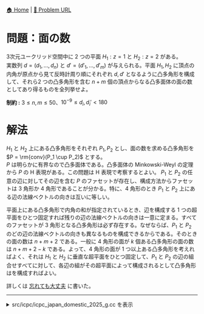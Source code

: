 [🏠 Home](../../README.md)  |  [🔗 Problem URL](https://storage.googleapis.com/files.icpc.jp/domestic2025/problems/problems_ja.pdf#page=11)

# 問題：面の数
3次元ユークリッド空間中に 2 つの平面 $H_1: z = 1$ と $H_2: z = 2$ がある。  
実数列 $d = (d_1, \ldots, d_n)$ と $d' = (d'_1, \ldots, d'_m)$ が与えられる。平面 $H_1, H_2$ に頂点の内角が原点から見て反時計周り順にそれぞれ $d, d'$ となるように凸多角形を構成して、それら2 つの凸多角形を含む $n + m$ 個の頂点からなる凸多面体の面の数としてあり得るものを全列挙せよ。

**制約 :** $3 \le n, m \le 50$、$10^{-9} \le d_i, d_i' < 180$

# 解法
$H_1$ と $H_2$ 上にある凸多角形をそれぞれ $P_1, P_2$ とし、面の数を求める凸多角形を $P = \rm{conv}(P_1 \cup P_2)$ とする。  
$P$ は明らかに有界なので凸多面体である。凸多面体の Minkowski-Weyl の定理から $P$ の H 表現がある。この問題は H 表現で考察するとよい。
$P_1$ と $P_2$ の任意の辺に対してその辺を含む $P$ のファセットが存在し、構成方法からファセットは 3 角形か 4 角形であることが分かる。特に、4 角形のとき $P_1$ と $P_2$ 上にある辺の法線ベクトルの向きは互いに等しい。  

平面上にある凸多角形で内角の和が指定されているとき、辺を構成する 1 つの超平面をひとつ固定すれば残りの辺の法線ベクトルの向きは一意に定まる。すべてのファセットが 3 角形となる凸多角形は必ず存在する。なぜならば、$P_1$ と $P_2$ のどの辺の法線ベクトルの向きも異なるものを構成できるからである。そのときの面の数は $n + m + 2$ である。一般に 4 角形の面が $k$ 個ある凸多角形の面の数は $n + m + 2 - k$ である。よって、4 角形の面が 1 つ以上ある凸多角形を考えればよく、それは $H_1$ と $H_2$ に垂直な超平面をひとつ固定して、$P_1$ と $P_2$ の辺の組合せすべてに対して、各辺の組がその超平面によって構成されるとして凸多角形はを構成すればよい。

詳しくは [忘れても大丈夫](https://kyopro.hateblo.jp/entry/2025/07/07/125501) に書いた。

---------------------------------------------------------------------------------------------

<details>
<summary>src/icpc/icpc_japan_domestic_2025_g.cc を表示</summary>

```cpp
#include <iostream>
#include <vector>
#include <algorithm>

// 加算時の丸め誤差を考慮
bool is_same(double lhs, double rhs) {
    return std::abs(lhs - rhs) < 1e-10;
}

int main() {
    int n, m;

    while (std::cin >> n, n) {
        // Input H1
        std::vector<double> in_ang_h1(n);
        for (auto &in_ang: in_ang_h1) {
            std::cin >> in_ang;
        }

        // Input H2
        std::cin >> m;
        std::vector<double> in_ang_h2(m);        
        for (auto &in_ang: in_ang_h2) {
            std::cin >> in_ang;
        }

        // 面の数の上限（面がすべて三角形の場合）
        const int MAX_NUM_FACE = n + m + 2;
        // exist_num_face[i] = true の場合は面の数が i となる凸多面体が存在する
        std::vector<bool> exist_num_face(MAX_NUM_FACE + 1, false);

        // 面の数が MAX_NUM_FACE を達成する凸多面体が存在する
        exist_num_face[MAX_NUM_FACE] = true;

        // 多角形 H1 と H2 の各辺の法線ベクトル
        std::vector<double> norm1(n + 1), norm2(m + 1);

        // 多角形 H1 と H2 のそれぞれ i 番目と j 番目の辺を対応させる
        for (int i = 0; i < n; ++i) {
            for (int j = 0; j < m; ++j) {
                // H1 の各辺の法線ベクトルを設定（i 番目の辺の法線ベクトルは 0°）
                for (int idx = 0; idx < n; ++idx) {
                    norm1[idx + 1] = norm1[idx] + 180.0 - in_ang_h1[(i + idx) % n];
                }
                // H2 の各辺の法線ベクトルを設定（j 番目の辺の法線ベクトルは 0°）
                for (int idx = 0; idx < m; ++idx) {
                    norm2[idx + 1] = norm2[idx] + 180.0 - in_ang_h2[(j + idx) % m];
                }

                // H1 と H2 の辺の法線ベクトルが等しい組数を求める
                int num_match_pair = 0;
                int idx2 = 0;
                for (int idx1 = 0; idx1 < n; ++idx1) {
                    while (idx2 < m && !is_same(norm1[idx1], norm2[idx2]) && norm2[idx2] < norm1[idx1]) {
                        ++idx2;
                    }

                    if (idx2 < m && is_same(norm1[idx1], norm2[idx2])) {
                        ++num_match_pair;
                    }
                }

                // 現在の凸多面体の面の数を設定
                exist_num_face[n + m + 2 - num_match_pair] = true;
            }
        }

        int num = std::count(exist_num_face.begin(), exist_num_face.end(), true); // 出力フォーマットのため
        for (int i = 1; i <= MAX_NUM_FACE; ++i) {
            if (exist_num_face[i]) {
                std::cout << i;
                if (--num) std::cout << " ";
            }
        }
        std::cout << std::endl;
    }

    return 0;
}
```

</details>
